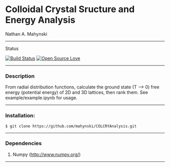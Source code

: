 # Colloidal Crystal Sructure and Energy Analysis

Nathan A. Mahynski

---

Status

[![Build Status](https://travis-ci.org/mahynski/COLCRYAnalysis.svg?branch=master)](https://travis-ci.org/mahynski/COLCRYAnalysis) [![Open Source Love](https://badges.frapsoft.com/os/v2/open-source.svg?v=103)](https://github.com/ellerbrock/open-source-badge/)   

---

### Description

From radial distribution functions, calculate the ground state (T --> 0) free energy (potential energy) of 2D and 3D lattices, then rank them. See example/example.ipynb for usage.

---

### Installation:

```
$ git clone https://github.com/mahynski/COLCRYAnalysis.git
```

---

### Dependencies

1. Numpy (http://www.numpy.org/)

---
